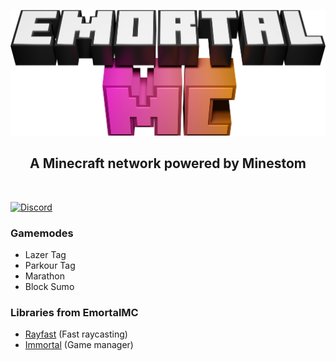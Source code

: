 <p align="center">
<img src="https://raw.githubusercontent.com/EmortalMC/.github/master/profile/emortalmclogo-3d-resized.png" width=600>
  
  <h2 align="center">A Minecraft network powered by Minestom</h3>
</p>

&nbsp;

[![Discord](https://img.shields.io/discord/785283692054315010?color=ffc0c0&label=EmortalMC%20Discord&style=for-the-badge)](https://discord.gg/TZyuMSha96)

### Gamemodes
- Lazer Tag
- Parkour Tag
- Marathon
- Block Sumo

### Libraries from EmortalMC
- [Rayfast](https://github.com/EmortalMC/Rayfast) (Fast raycasting)
- [Immortal](https://github.com/EmortalMC/Immortal) (Game manager)
